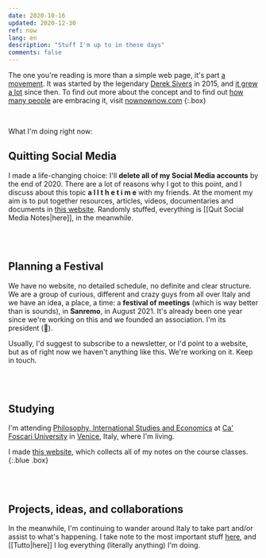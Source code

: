 ```yaml
---
date: 2020-10-16
updated: 2020-12-30
ref: now
lang: en
description: "Stuff I'm up to in these days"
comments: false
---
```

The one you're reading is more than a simple web page, it's part [a movement](https://sive.rs/nowff). It was started by the legendary [Derek Sivers](https://sive.rs "Derek Sivers' personal website") in 2015, and [it grew a lot](https://sive.rs/now3) since then. To find out more about the concept and to find out [how many people](https://nownownow.com "NowNowNow") are embracing it, visit [nownownow.com](https://nownownow.com/about "About NowNowNow")
{:.box}

<br>

What I'm doing right now:

## Quitting Social Media

I made a life-changing choice: I'll **delete all of my Social Media accounts** by the end of 2020. There are a lot of reasons why I got to this point, and I discuss about this topic  **a l l  t h e  t i m e**  with my friends. At the moment my aim is to put together resources, articles, videos, documentaries and documents in [this website](https://quitsocialmedia.club "Quit Social Media"). Randomly stuffed, everything is [[Quit Social Media Notes|here]], in the meanwhile.

<br>
<br>

## Planning a Festival

We have no website, no detailed schedule, no definite and clear structure. We are a group of curious, different and crazy guys from all over Italy and we have an idea, a place, a time: a **festival of meetings** (which is way better than is sounds), in **Sanremo**, in August 2021. It's already been one year since we're working on this and we founded an association. I'm its president (🤯).

Usually, I'd suggest to subscribe to a newsletter, or I'd point to a website, but as of right now we haven't anything like this. We're working on it. Keep in touch.

<br>
<br>

## Studying

I'm attending [Philosophy, International Studies and Economics](https://unive.it/pise "PISE course page on UniVe website") at [Ca' Foscari University](https://unive.it "Ca' Foscari University website") in [Venice](https://www.comune.venezia.it/ "Venice institutional website"), Italy, where I'm living.

I made <a href="https://pise-notes.tk" rel="noopener noreferrer" target="_blank" title="PISE Notes">this website</a>, which collects all of my notes on the course classes.
{:.blue .box}

<br>
<br>

## Projects, ideas, and collaborations

In the meanwhile, I'm continuing to wander around Italy to take part and/or assist to what's happening. I take note to the most important stuff [here](/stuff "Stuff - tommi.space"), and [[Tutto|here]] I log everything (literally anything) I'm doing.
